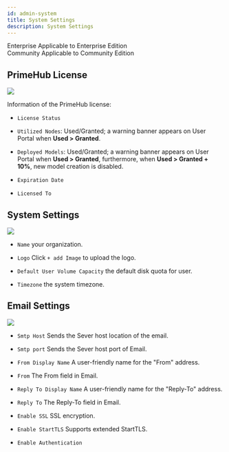 ```yaml
---
id: admin-system
title: System Settings
description: System Settings
---
```


<div class="label-sect">
  <div class="ee-only tooltip">Enterprise
    <span class="tooltiptext">Applicable to Enterprise Edition</span>
  </div>
  <div class="ce-only tooltip">Community
    <span class="tooltiptext">Applicable to Community Edition</span>
  </div>
</div>

## PrimeHub License

![](assets/license_key_v34.png)

Information of the PrimeHub license:

+ `License Status`

+ `Utilized Nodes`: Used/Granted; a warning banner appears on User Portal when **Used > Granted**.

+ `Deployed Models`: Used/Granted; a warning banner appears on User Portal when **Used > Granted**, furthermore, when **Used > Granted + 10%**, new model creation is disabled.

+ `Expiration Date`

+ `Licensed To`

## System Settings

![](assets/system_1_v24.png)

+ `Name` your organization.

+ `Logo` Click `+ add Image` to upload the logo.

+ `Default User Volume Capacity` the default disk quota for user.

+ `Timezone` the system timezone.

## Email Settings

![](assets/system_2_v26.png)

+ `Smtp Host` Sends the Sever host location of the email.

+ `Smtp port` Sends the Sever host port of Email.

+ `From Display Name` A user-friendly name for the "From" address.

+ `From` The From field in Email.

+ `Reply To Display Name` A user-friendly name for the "Reply-To" address.

+ `Reply To` The Reply-To field in Email.

+ `Enable SSL` SSL encryption.

+ `Enable StartTLS` Supports extended StartTLS.

+ `Enable Authentication`
